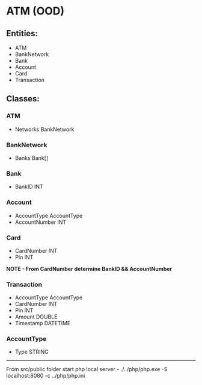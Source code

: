 # ATM (OOD)

## Entities:

- ATM
- BankNetwork
- Bank
- Account
- Card
- Transaction

## Classes:

### ATM
- Networks BankNetwork

### BankNetwork
- Banks Bank[]

### Bank
- BankID INT

### Account
- AccountType AccountType
- AccountNumber INT

### Card
- CardNumber INT
- Pin INT

**NOTE - From CardNumber determine BankID && AccountNumber**

### Transaction
- AccountType AccountType
- CardNumber INT
- Pin INT
- Amount DOUBLE
- Timestamp DATETIME

### AccountType
- Type STRING

--------------------------------------

From src/public folder start php local server -
./../php/php.exe -S localhost:8080 -c ../php/php.ini